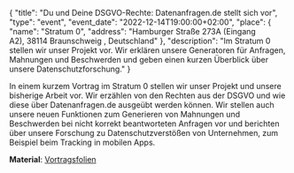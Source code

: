 {
    "title": "Du und Deine DSGVO-Rechte: Datenanfragen.de stellt sich vor",
    "type": "event",
    "event_date": "2022-12-14T19:00:00+02:00",
    "place": {
        "name": "Stratum 0",
        "address": "Hamburger Straße 273A (Eingang A2), 38114 Braunschweig , Deutschland"
    },
    "description": "Im Stratum 0 stellen wir unser Projekt vor. Wir erklären unsere Generatoren für Anfragen, Mahnungen und Beschwerden und geben einen kurzen Überblick über unsere Datenschutzforschung."
}

In einem kurzem Vortrag im Stratum 0 stellen wir unser Projekt und unsere bisherige Arbeit vor. Wir erzählen von den Rechten aus der DSGVO und wie diese über Datenanfragen.de ausgeübt werden können. Wir stellen auch unsere neuen Funktionen zum Generieren von Mahnungen und Beschwerden bei nicht korrekt beantworteten Anfragen vor und berichten über unsere Forschung zu Datenschutzverstößen von Unternehmen, zum Beispiel beim Tracking in mobilen Apps.

**Material**: [Vortragsfolien](https://static.dacdn.de/talks/slides/2022-12-14-stratum.pdf)
